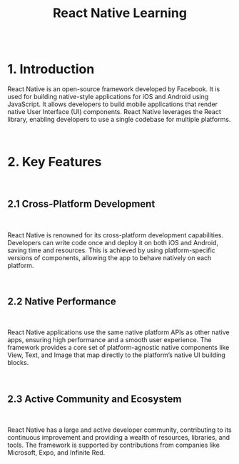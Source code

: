 <div>
  <h1 align="center">React Native Learning</h1>
  <br /><br />
  <h1>1. Introduction</h1>
  <p>
    React Native is an open-source framework developed by Facebook. It is used
    for building native-style applications for iOS and Android using JavaScript.
    It allows developers to build mobile applications that render native User
    Interface (UI) components. React Native leverages the React library,
    enabling developers to use a single codebase for multiple platforms.<br />
  </p> <br>
  <h1>2. Key Features</h1><br>
  <h2>2.1 Cross-Platform Development</h2><br>
  <p>React Native is renowned for its cross-platform development capabilities. Developers can write code once and deploy it on both iOS and Android, saving time and resources. This is achieved by using platform-specific versions of components, allowing the app to behave natively on each platform.</p><br>
  <h2>2.2 Native Performance</h2><br>
  <p>React Native applications use the same native platform APIs as other native apps, ensuring high performance and a smooth user experience. The framework provides a core set of platform-agnostic native components like View, Text, and Image that map directly to the platform’s native UI building blocks.</p><br>
  <h2>2.3 Active Community and Ecosystem</h2><br>
  <p>React Native has a large and active developer community, contributing to its continuous improvement and providing a wealth of resources, libraries, and tools. The framework is supported by contributions from companies like Microsoft, Expo, and Infinite Red. </p><br>
</div>
